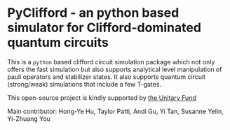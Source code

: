 # PyClifford - an python based simulator for Clifford-dominated quantum circuits

This is a `python` based clifford circuit simulation package which not only offers the fast simulation but also supports analytical level manipulation of pauli operators and stabilizer states. It also supports quantum circuit (strong/weak) simulations that include a few T-gates.

This open-source project is kindly supported by [the Unitary Fund](https://unitary.fund/grants.html)

Main contributor: Hong-Ye Hu, Taylor Patti, Andi Gu, Yi Tan, Susanne Yelin, Yi-Zhuang You


```{tableofcontents}
```

